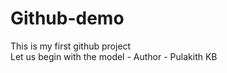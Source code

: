 # Github-demo
This is my first github project
<br>
Let us begin with the model -  Author - Pulakith KB
